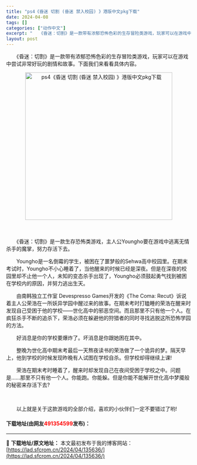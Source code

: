 ```yaml
---
title: "ps4《昏迷 切割 (昏迷 禁入校园) 》港版中文pkg下载"
date: 2024-04-08
tags: []
categories: ["动作中文"]
excerpt: "　　《昏迷：切割》是一款带有浓郁恐怖色彩的生存冒险类游戏，玩家可以在游戏中尝试非常好玩的剧情和故事。下面我们来看看具体内容。 　　 　　《昏迷：切割》是一款生存恐怖类游戏，主人公Youngho要在游戏中逃离无情杀手的魔掌，努力存活下去。 　　Youngho是一名倒霉的学生，被困在了噩梦般的Sehwa&hellip;"
layout: post
---
```


 <p>　　《昏迷：切割》是一款带有浓郁恐怖色彩的生存冒险类游戏，玩家可以在游戏中尝试非常好玩的剧情和故事。下面我们来看看具体内容。</p> <p align="center"><img align="" border="0" src="https://lad.sfcrom.cn/wp-content/uploads/2024/04/20240408_661357cdccae1.webp" width="401" alt="ps4《昏迷 切割 (昏迷 禁入校园) 》港版中文pkg下载" /></p> <p>　　</p> <p>　　《昏迷：切割》是一款生存恐怖类游戏，主人公Youngho要在游戏中逃离无情杀手的魔掌，努力存活下去。</p> <p>　　Youngho是一名倒霉的学生，被困在了噩梦般的Sehwa高中校园里。在期末考试时，Youngho不小心睡着了，当他醒来的时候已经是深夜。但是在深夜的校园里却不止他一个人，未知的变态杀手出现了，Youngho必须鼓起勇气找到被困在学校内的原因，并努力逃出生天。</p> <p>　　由南韩独立工作室 Devespresso Games开发的《The Coma: Recut》诉说着主人公荣浩在一所妖异学园中醒过来的故事。在期末考时打瞌睡的荣浩在醒来时发现自己受困于他的学校&mdash;&mdash;世化高中的邪恶空间。而且那里不只有他一个人。在疯狂杀手不断的追杀下，荣浩必须在躲避他的狩猎者的同时寻找逃脱这所恐怖学园的方法。</p> <p>　　好消息是你的学校要爆炸了。坏消息是你跟她困在其中。</p> <p>　　整晚为世化高中期末考最后一天熬夜读书的荣浩做了一个诡异的梦。隔天早上，他到学校的时候发现昨晚有人试图在学校自杀。但学校却得继续上课!</p> <p>　　荣浩在期末考时睡着了，醒来时却发现自己在夜间受困于学校之中。问题是&hellip;&hellip;那里不只有他一个人。你能跑。你能躲。但是你能不能解开世化高中梦魇般的秘密来存活下去?</p> <p>&nbsp;</p> <p>　　以上就是关于这款游戏的全部介绍，喜欢的小伙伴们一定不要错过了哟!</p> <p><h4>下载地址(由网友<font color="red">491354599</font>发布)：</h4></p> 

---
📖 **下载地址/原文地址：** 本文最初发布于我的博客网站：[https://lad.sfcrom.cn/2024/04/135636/](https://lad.sfcrom.cn/2024/04/135636/)
